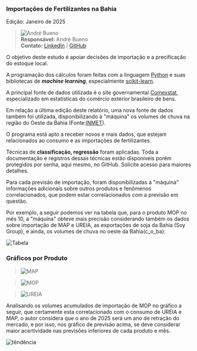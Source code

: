 ### Importações de Fertilizantes na Bahia  

Edição: Janeiro de 2025

>![André Bueno](https://avatars.githubusercontent.com/u/152298881?v=4&s=64)  
>**Responsável:** André Bueno  
>**Contato:** [LinkedIn](https://www.linkedin.com/in/andre-coutinho-bueno/) | [GitHub](https://andrecoutinhobueno.github.io/AndreCoutinhoBueno/)

O objetivo deste estudo é apoiar decisões de importação e a precificação do estoque local. 

A programação dos cálculos foram feitas com a linguagem [Python](https://www.python.org) e suas bibliotecas de ***machine learning***, especialmente [scikit-learn](https://scikit-learn.org/stable/). 

A principal fonte de dados utilizada é o site governamental [Comexstat](https://comexstat.mdic.gov.br/pt/home), especializado em estatísticas do comércio exterior brasileiro de bens.

Em relação a última edição deste relatório, uma nova fonte de dados também foi utilizada, disponibilizando à "máquina" os volumes de chuva na região do Oeste da Bahia (Fonte:[INMET](https://portal.inmet.gov.br/)).

O programa está apto a receber novos e mais dados, que estejam relacionados ao consumo e as importações de fertilizantes.

Técnicas de **classificação, regressão** foram aplicadas. Toda a documentação e registros dessas técnicas estão disponíveis porém protegidos por senha, aqui mesmo, no GitHub. Solicite acesso para maiores detalhes.

Para cada previsão de importação, foram disponibilizadas à "máquina" informações adicionais sobre outros produtos e fenômenos correlacionados, que podem estar correlacionados com a previsão em questão. 

Por exemplo, a seguir podemos ver na tabela que, para o produto MOP no mês 10, a "máquina" obteve mais precisão considerando também os dados sobre importação de MAP e UREIA, as exportações de soja da Bahia (Soy Group), e ainda, os volumes de chuva no oeste da Bahia(c_o_ba):  

![Tabela](https://raw.githubusercontent.com/AndreCoutinhoBueno/Import-Fertilizer-Bahia/refs/heads/main/tabela.png)

### Gráficos por Produto  

> ![MAP](https://raw.githubusercontent.com/AndreCoutinhoBueno/Import-Fertilizer-Bahia/refs/heads/main/MAP.png)  

> ![MOP](https://raw.githubusercontent.com/AndreCoutinhoBueno/Import-Fertilizer-Bahia/refs/heads/main/MOP.png)  

> ![UREIA](https://raw.githubusercontent.com/AndreCoutinhoBueno/Import-Fertilizer-Bahia/refs/heads/main/UREIA.png)  

Analisando os volumes acumulados de importação de MOP no gráfico a seguir, que certamente esta correlacionado com o consumo de UREIA e MAP, o autor considera que o ano de 2025 será um ano de retração do mercado, e por isso, nos gráfico de previsão acima, se deve considerar maior acertividade nas previsões inferiores de cada produto e mês.

![têndência]()
